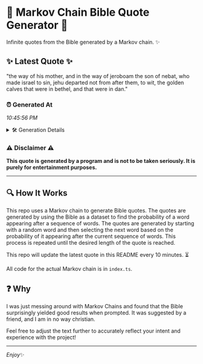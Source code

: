 # 📖 Markov Chain Bible Quote Generator 📖

Infinite quotes from the Bible generated by a Markov chain. ✨

## ✨ Latest Quote ✨
"the way of his mother, and in the way of jeroboam the son of nebat, who made israel to sin, jehu departed not from after them, to wit, the golden calves that were in bethel, and that were in dan."

### ⏰ Generated At
*10:45:56 PM*

<details>
    <summary>🛠️ Generation Details</summary>
    <p>
        <strong>🌱 Seed:</strong> the<br>
        <strong>🔄 Iterations:</strong> 39<br>
        <strong>📜 Context History:</strong><br>[ the ]: way<br>[ the, way ]: of<br>[ the, way, of ]: his<br>[ the, way, of, his ]: mother,<br>[ the, way, of, his, mother, ]: and<br>[ the, way, of, his, mother,, and ]: in<br>[ way, of, his, mother,, and, in ]: the<br>[ of, his, mother,, and, in, the ]: way<br>[ his, mother,, and, in, the, way ]: of<br>[ mother,, and, in, the, way, of ]: jeroboam<br>[ and, in, the, way, of, jeroboam ]: the<br>[ in, the, way, of, jeroboam, the ]: son<br>[ the, way, of, jeroboam, the, son ]: of<br>[ way, of, jeroboam, the, son, of ]: nebat,<br>[ of, jeroboam, the, son, of, nebat, ]: who<br>[ jeroboam, the, son, of, nebat,, who ]: made<br>[ the, son, of, nebat,, who, made ]: israel<br>[ son, of, nebat,, who, made, israel ]: to<br>[ of, nebat,, who, made, israel, to ]: sin,<br>[ nebat,, who, made, israel, to, sin, ]: jehu<br>[ who, made, israel, to, sin,, jehu ]: departed<br>[ made, israel, to, sin,, jehu, departed ]: not<br>[ israel, to, sin,, jehu, departed, not ]: from<br>[ to, sin,, jehu, departed, not, from ]: after<br>[ sin,, jehu, departed, not, from, after ]: them,<br>[ jehu, departed, not, from, after, them, ]: to<br>[ departed, not, from, after, them,, to ]: wit,<br>[ not, from, after, them,, to, wit, ]: the<br>[ from, after, them,, to, wit,, the ]: golden<br>[ after, them,, to, wit,, the, golden ]: calves<br>[ them,, to, wit,, the, golden, calves ]: that<br>[ to, wit,, the, golden, calves, that ]: were<br>[ wit,, the, golden, calves, that, were ]: in<br>[ the, golden, calves, that, were, in ]: bethel,<br>[ golden, calves, that, were, in, bethel, ]: and<br>[ calves, that, were, in, bethel,, and ]: that<br>[ that, were, in, bethel,, and, that ]: were<br>[ were, in, bethel,, and, that, were ]: in<br>[ in, bethel,, and, that, were, in ]: dan.<br>
    </p>
</details>

### ⚠️ Disclaimer ⚠️
**This quote is generated by a program and is not to be taken seriously. It is purely for entertainment purposes.**

---

## 🔍 How It Works

This repo uses a Markov chain to generate Bible quotes. The quotes are generated by using the Bible as a dataset to find the probability of a word appearing after a sequence of words. The quotes are generated by starting with a random word and then selecting the next word based on the probability of it appearing after the current sequence of words. This process is repeated until the desired length of the quote is reached.

This repo will update the latest quote in this README every 10 minutes. ⏳

All code for the actual Markov chain is in `index.ts`.

## ❓ Why

I was just messing around with Markov Chains and found that the Bible surprisingly yielded good results when prompted. 
It was suggested by a friend, and I am in no way christian.

Feel free to adjust the text further to accurately reflect your intent and experience with the project!

---

*Enjoy*✨
